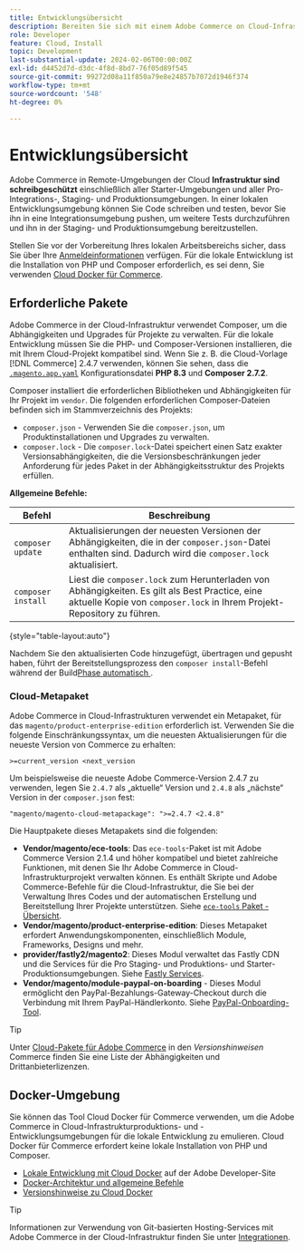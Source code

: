 ```yaml
---
title: Entwicklungsübersicht
description: Bereiten Sie sich mit einem Adobe Commerce on Cloud-Infrastrukturprojekt auf die lokale Entwicklung vor.
role: Developer
feature: Cloud, Install
topic: Development
last-substantial-update: 2024-02-06T00:00:00Z
exl-id: d4452d7d-d3dc-4f8d-8bd7-76f05d89f545
source-git-commit: 99272d08a11f850a79e8e24857b7072d1946f374
workflow-type: tm+mt
source-wordcount: '548'
ht-degree: 0%

---
```


# Entwicklungsübersicht

Adobe Commerce in Remote-Umgebungen der Cloud **Infrastruktur sind schreibgeschützt** einschließlich aller Starter-Umgebungen und aller Pro-Integrations-, Staging- und Produktionsumgebungen. In einer lokalen Entwicklungsumgebung können Sie Code schreiben und testen, bevor Sie ihn in eine Integrationsumgebung pushen, um weitere Tests durchzuführen und ihn in der Staging- und Produktionsumgebung bereitzustellen.

Stellen Sie vor der Vorbereitung Ihres lokalen Arbeitsbereichs sicher, dass Sie über Ihre [Anmeldeinformationen](../../get-started/prepare-workspace.md) verfügen. Für die lokale Entwicklung ist die Installation von PHP und Composer erforderlich, es sei denn, Sie verwenden [Cloud Docker für Commerce](#docker-environment).

## Erforderliche Pakete

Adobe Commerce in der Cloud-Infrastruktur verwendet Composer, um die Abhängigkeiten und Upgrades für Projekte zu verwalten. Für die lokale Entwicklung müssen Sie die PHP- und Composer-Versionen installieren, die mit Ihrem Cloud-Projekt kompatibel sind. Wenn Sie z. B. die Cloud-Vorlage [!DNL Commerce] 2.4.7 verwenden, können Sie sehen, dass die [`.magento.app.yaml`](https://github.com/magento/magento-cloud/blob/2.4.7/.magento.app.yaml) Konfigurationsdatei **PHP 8.3** und **Composer 2.7.2**.

Composer installiert die erforderlichen Bibliotheken und Abhängigkeiten für Ihr Projekt im `vendor`. Die folgenden erforderlichen Composer-Dateien befinden sich im Stammverzeichnis des Projekts:

- `composer.json` - Verwenden Sie die `composer.json`, um Produktinstallationen und Upgrades zu verwalten.
- `composer.lock` - Die `composer.lock`-Datei speichert einen Satz exakter Versionsabhängigkeiten, die die Versionsbeschränkungen jeder Anforderung für jedes Paket in der Abhängigkeitsstruktur des Projekts erfüllen.

**Allgemeine Befehle:**

| Befehl | Beschreibung |
|--------------------|----------------------------------------------------------------------------------------------------------------------------------------------------------|
| `composer update` | Aktualisierungen der neuesten Versionen der Abhängigkeiten, die in der `composer.json`-Datei enthalten sind. Dadurch wird die `composer.lock` aktualisiert. |
| `composer install` | Liest die `composer.lock` zum Herunterladen von Abhängigkeiten. Es gilt als Best Practice, eine aktuelle Kopie von `composer.lock` in Ihrem Projekt-Repository zu führen. |

{style="table-layout:auto"}

Nachdem Sie den aktualisierten Code hinzugefügt, übertragen und gepusht haben, führt der Bereitstellungsprozess den `composer install`-Befehl während der Build[Phase automatisch ](../deploy/process.md#build-phase-build-phase).

### Cloud-Metapaket

Adobe Commerce in Cloud-Infrastrukturen verwendet ein Metapaket, für das `magento/product-enterprise-edition` erforderlich ist. Verwenden Sie die folgende Einschränkungssyntax, um die neuesten Aktualisierungen für die neueste Version von Commerce zu erhalten:

```text
>=current_version <next_version
```

Um beispielsweise die neueste Adobe Commerce-Version 2.4.7 zu verwenden, legen Sie `2.4.7` als „aktuelle“ Version und `2.4.8` als „nächste“ Version in der `composer.json` fest:

```text
"magento/magento-cloud-metapackage": ">=2.4.7 <2.4.8"
```

Die Hauptpakete dieses Metapakets sind die folgenden:

- **Vendor/magento/ece-tools**: Das `ece-tools`-Paket ist mit Adobe Commerce Version 2.1.4 und höher kompatibel und bietet zahlreiche Funktionen, mit denen Sie Ihr Adobe Commerce in Cloud-Infrastrukturprojekt verwalten können. Es enthält Skripte und Adobe Commerce-Befehle für die Cloud-Infrastruktur, die Sie bei der Verwaltung Ihres Codes und der automatischen Erstellung und Bereitstellung Ihrer Projekte unterstützen. Siehe [`ece-tools` Paket - Übersicht](../dev-tools/package-overview.md).
- **Vendor/magento/product-enterprise-edition**: Dieses Metapaket erfordert Anwendungskomponenten, einschließlich Module, Frameworks, Designs und mehr.
- **provider/fastly2/magento2**: Dieses Modul verwaltet das Fastly CDN und die Services für die Pro Staging- und Produktions- und Starter-Produktionsumgebungen. Siehe [Fastly Services](/help/cloud-guide/cdn/fastly.md#fastly-cdn-module-for-magento-2).
- **Vendor/magento/module-paypal-on-boarding** - Dieses Modul ermöglicht den PayPal-Bezahlungs-Gateway-Checkout durch die Verbindung mit Ihrem PayPal-Händlerkonto. Siehe [PayPal-Onboarding-Tool](../store/paypal.md).

>[!TIP]
>
>Unter [Cloud-Pakete für Adobe Commerce](/help/cloud-guide/release-notes/cloud-packages.md) in den _Versionshinweisen_ Commerce finden Sie eine Liste der Abhängigkeiten und Drittanbieterlizenzen.

## Docker-Umgebung

Sie können das Tool Cloud Docker für Commerce verwenden, um die Adobe Commerce in Cloud-Infrastrukturproduktions- und -Entwicklungsumgebungen für die lokale Entwicklung zu emulieren. Cloud Docker für Commerce erfordert keine lokale Installation von PHP und Composer.

- [Lokale Entwicklung mit Cloud Docker](https://developer.adobe.com/commerce/cloud-tools/docker/setup/) auf der Adobe Developer-Site
- [Docker-Architektur und allgemeine Befehle](../dev-tools/cloud-docker.md)
- [Versionshinweise zu Cloud Docker](../release-notes/cloud-docker.md)

>[!TIP]
>
>Informationen zur Verwendung von Git-basierten Hosting-Services mit Adobe Commerce in der Cloud-Infrastruktur finden Sie unter [Integrationen](../integrations/overview.md).
